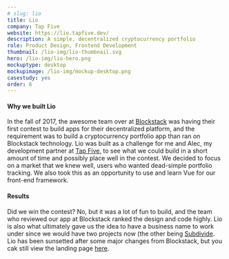 ```yaml
---
# slug: lio
title: Lio
company: Tap Five
website: https://lio.tapfive.dev/
description: A simple, decentralized cryptocurrency portfolio
role: Product Design, Frontend Development
thumbnail: /lio-img/lio-thumbnail.svg
hero: /lio-img/lio-hero.png
mockuptype: desktop
mockupimage: /lio-img/mockup-desktop.png
casestudy: yes
order: 6
---
```


#### Why we built Lio

In the fall of 2017, the awesome team over at [Blockstack](https://blockstack.org) was having their first contest to build apps for their decentralized platform, and the requirement was to build a cryptocurrency portfolio app than ran on Blockstack technology. Lio was built as a challenge for me and Alec, my development partner at [Tap Five](https://tapfive.dev), to see what we could build in a short amount of time and possibly place well in the contest. We decided to focus on a market that we knew well, users who wanted dead-simple portfolio tracking. We also took this as an opportunity to use and learn Vue for our front-end framework.

<!-- #### The Process
To work at a quick pace, basic designs were made in Sketch, shared and approved in Abstract, and then iterated upon in the code. For the development process, Alec focused on getting the app code structure solid -->

<!-- ##### The Landing Page

##### The Portfolio Overview

##### The Breakdowns

##### The History Page -->

#### Results

Did we win the contest? No, but it was a lot of fun to build, and the team who reviewed our app at Blockstack ranked the design and code highly.
Lio is also what ultimately gave us the idea to have a business name to work under since we would have two projects now (the other being [Subdivide](/projects/subdivide). Lio has been sunsetted after some major changes from Blockstack, but you cak still view the landing page [here](https://lio.tapfive.dev/).

<!-- ![Alternative text](/lio-img/lio-cover.png) -->

